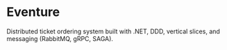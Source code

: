 # Eventure
Distributed ticket ordering system built with .NET, DDD, vertical slices, and messaging (RabbitMQ, gRPC, SAGA).
